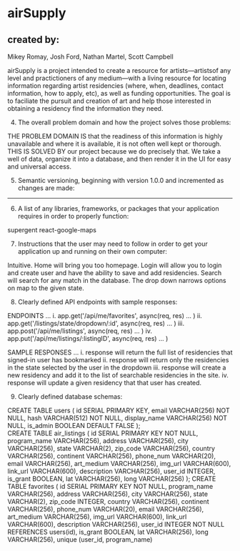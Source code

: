 # airSupply
## created by:
Mikey Romay, Josh Ford, Nathan Martel, Scott Campbell

airSupply is a project intended to create a resource for artists—artistsof any level and practictioners of any medium—with a living resource for locating information regarding artist residencies (where, when, deadlines, contact information, how to apply, etc), as well as funding opportunities. The goal is to faciliate the pursuit and creation of art and help those interested in obtaining a residency find the information they need.

4. The overall problem domain and how the project solves those problems:

THE PROBLEM DOMAIN IS that the readiness of this information is highly unavailable and where it is available, it is not often well kept or thorough. THIS IS SOLVED BY our project because we do precisely that. We take a well of data, organize it into a database, and then render it in the UI for easy and universal access.

5. Semantic versioning, beginning with version 1.0.0 and incremented as changes are made:

- - -

6. A list of any libraries, frameworks, or packages that your application requires in order to properly function:

supergent 
react-google-maps



7. Instructions that the user may need to follow in order to get your application up and running on their own computer:

Intuitive.
Home will bring you too homepage.
Login will allow you to login and create user and have the ability to save and add residencies.
Search will search for any match in the database.
The drop down narrows options on map to the given state.


8. Clearly defined API endpoints with sample responses:

ENDPOINTS ...
 i. app.get('/api/me/favorites', async(req, res) ... )
 ii. app.get('/listings/state/dropdown/:id', async(req, res) ... )
 iii. app.post('/api/me/listings', async(req, res) ... )
 iv. app.put('/api/me/listings/:listingID', async(req, res) ... )

SAMPLE RESPONSES ...
 i. response will return the full list of residencies that signed-in user has bookmarked
 ii. response will return only the residencies in the state selected by the user in the dropdown
 iii. response will create a new residency and add it to the list of searchable residencies in the site.
 iv. response will update a given residency that that user has created.


9. Clearly defined database schemas:

CREATE TABLE users (
                    id SERIAL PRIMARY KEY,
                    email VARCHAR(256) NOT NULL,
                    hash VARCHAR(512) NOT NULL,
                    display_name VARCHAR(256) NOT NULL,
                    is_admin BOOLEAN DEFAULT FALSE
                );           
CREATE TABLE air_listings (
                    id SERIAL PRIMARY KEY NOT NULL,
                    program_name VARCHAR(256),
                    address VARCHAR(256),
                    city VARCHAR(256),
                    state VARCHAR(2),
                    zip_code VARCHAR(256),
                    country VARCHAR(256),
                    continent VARCHAR(256),
                    phone_num VARCHAR(20), 
                    email VARCHAR(256),
                    art_medium VARCHAR(256),
                    img_url VARCHAR(600),
                    link_url VARCHAR(600),
                    description VARCHAR(256),
                    user_id INTEGER,
                    is_grant BOOLEAN,
                    lat VARCHAR(256),
                    long VARCHAR(256)
            );
CREATE TABLE favorites (
                    id SERIAL PRIMARY KEY NOT NULL,
                    program_name VARCHAR(256),
                    address VARCHAR(256),
                    city VARCHAR(256),
                    state VARCHAR(2),
                    zip_code INTEGER,
                    country VARCHAR(256),
                    continent VARCHAR(256),
                    phone_num VARCHAR(20), 
                    email VARCHAR(256),
                    art_medium VARCHAR(256),
                    img_url VARCHAR(600),
                    link_url VARCHAR(600),
                    description VARCHAR(256),
                    user_id INTEGER NOT NULL REFERENCES users(id),
                    is_grant BOOLEAN,
                    lat VARCHAR(256),
                    long VARCHAR(256),
                    unique (user_id, program_name)
